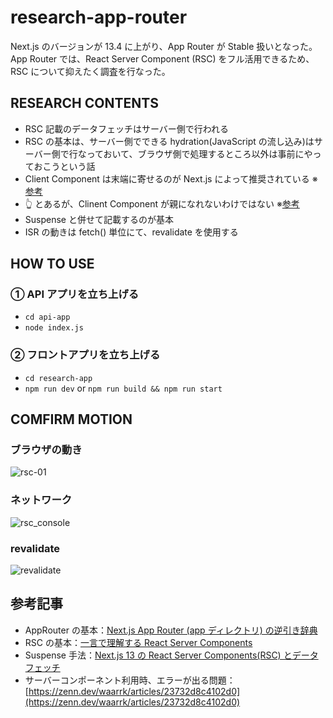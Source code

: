 # research-app-router

Next.js のバージョンが 13.4 に上がり、App Router が Stable 扱いとなった。App Router では、React Server Component (RSC) をフル活用できるため、RSC について抑えたく調査を行なった。

## RESEARCH CONTENTS

- RSC 記載のデータフェッチはサーバー側で行われる
- RSC の基本は、サーバー側でできる hydration(JavaScript の流し込み)はサーバー側で行なっておいて、ブラウザ側で処理するところ以外は事前にやっておこうという話
- Client Component は末端に寄せるのが Next.js によって推奨されている ※[参考](https://nextjs.org/docs/app/building-your-application/rendering#static-and-dynamic-rendering-on-the-server)
- 👆 とあるが、Clinent Component が親になれないわけではない ※[参考](https://zenn.dev/yumemi_inc/articles/next-13-app-overview#client-component-%E3%81%AF%E6%9C%AB%E7%AB%AF%E3%81%B8)
- Suspense と併せて記載するのが基本
- ISR の動きは fetch() 単位にて、revalidate を使用する

## HOW TO USE

### ① API アプリを立ち上げる

- `cd api-app`
- `node index.js`

### ② フロントアプリを立ち上げる

- `cd research-app`
- `npm run dev` or `npm run build && npm run start`

## COMFIRM MOTION

### ブラウザの動き

![rsc-01](https://github.com/ayakaki/research-rsc/assets/65984887/5da9eb72-2bdf-4406-8a99-8c571dd88796)

### ネットワーク

![rsc_console](https://github.com/ayakaki/research-rsc/assets/65984887/2df4f27e-0f68-4041-83a2-defeeb1391d8)

### revalidate

![revalidate](https://github.com/ayakaki/research-app-router/assets/65984887/8cb78730-3b49-49f2-8399-a922a8e78500)

## 参考記事

- AppRouter の基本：[Next.js App Router (app ディレクトリ) の逆引き辞典](https://zenn.dev/yumemi_inc/articles/next-13-app-overview)
- RSC の基本：[一言で理解する React Server Components](https://zenn.dev/uhyo/articles/react-server-components-multi-stage)
- Suspense 手法：[Next.js 13 の React Server Components(RSC) とデータフェッチ](https://zenn.dev/tfutada/articles/36ad71ab598019)
- サーバーコンポーネント利用時、エラーが出る問題：[https://zenn.dev/waarrk/articles/23732d8c4102d0](https://zenn.dev/waarrk/articles/23732d8c4102d0)

